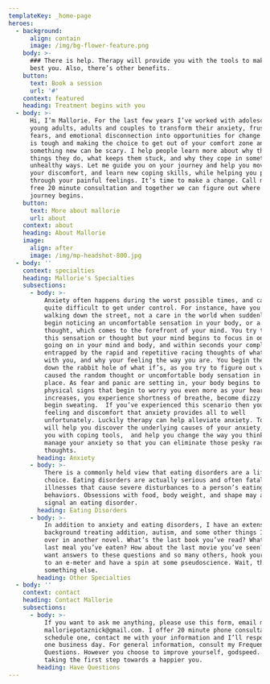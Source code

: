 ```yaml
---
templateKey: _home-page
heroes:
  - background:
      align: contain
      image: /img/bg-flower-feature.png
    body: >-
      ### There is help. Therapy will provide you with the tools to make you the
      best you. Also, there’s other benefits.
    button:
      text: Book a session
      url: '#'
    context: featured
    heading: Treatment begins with you
  - body: >-
      Hi, I’m Mallorie. For the last few years I’ve worked with adolescents,
      young adults, adults and couples to transform their anxiety, frustration,
      fears, and emotional disconnection into opportunities for change. Change
      is tough and making the choice to get out of your comfort zone and try
      something new can be scary. I help people learn more about why they do the
      things they do, what keeps them stuck, and why they cope in sometimes
      unhealthy ways. Let me guide you on your journey and help you move through
      your discomfort, and learn new coping skills, while helping you process
      through your painful feelings. It’s time to make a change. Call me for a
      free 20 minute consultation and together we can figure out where your
      journey begins.
    button:
      text: More about mallorie
      url: about
    context: about
    heading: About Mallorie
    image:
      align: after
      image: /img/mp-headshot-800.jpg
  - body: ''
    context: specialties
    heading: Mallorie's Specialties
    subsections:
      - body: >-
          Anxiety often happens during the worst possible times, and can be
          quite difficult to get under control. For instance, have you ever been
          walking down the street, not a care in the world when suddenly you
          begin noticing an uncomfortable sensation in your body, or a stray
          thought, which comes to the forefront of your mind. You try to ignore
          this sensation or thought but your mind begins to focus in on whats
          going on in your mind and body, and within seconds your completely
          entrapped by the rapid and repetitive racing thoughts of what’s wrong
          with you, and why your feeling the way you are. You begin then to go
          down the rabbit hole of what if’s, as you try to figure out what
          caused the random thought or uncomfortable body sensation in the first
          place. As fear and panic are setting in, your body begins to show
          physical signs that begin to worry you even more as your heart-rate
          increases, you experience shortness of breathe, become dizzy and/or
          begin sweating.  If you’ve experienced this scenario then you know the
          feeling and discomfort that anxiety provides all to well
          unfortunately. Luckily therapy can help alleviate anxiety. Together, I
          will help you discover the underlying causes of your anxiety, provide
          you with coping tools,  and help you change the way you think and
          manage your anxiety so that you can eliminate those pesky racing
          thoughts.
        heading: Anxiety
      - body: >-
          There is a commonly held view that eating disorders are a lifestyle
          choice. Eating disorders are actually serious and often fatal
          illnesses that cause severe disturbances to a person’s eating
          behaviors. Obsessions with food, body weight, and shape may also
          signal an eating disorder.
        heading: Eating Disorders
      - body: >-
          In addition to anxiety and eating disorders, I have an extensive
          background treating addition, autism, and some other things I’ll go
          over in another novel. What’s the last book you’ve read? What’s the
          last meal you’ve eaten? How about the last movie you’ve seen? If you
          want answers to these questions and so many others, hook yourself up
          to an e-meter and have a spin at some pseudoscience. Wait, that’s
          something else.
        heading: Other Specialties
  - body: ''
    context: contact
    heading: Contact Mallorie
    subsections:
      - body: >-
          If you want to ask me anything, please use this form, email me at
          malloriepotaznick@gmail.com. I offer 20 minute phone consultations. To
          schedule one, contact me with your information and I’ll respond within
          one business day. For general information, consult my Frequently Asked
          Questions. However you choose to improve yourself, godspeed. You’re
          taking the first step towards a happier you.
        heading: Have Questions
---
```



